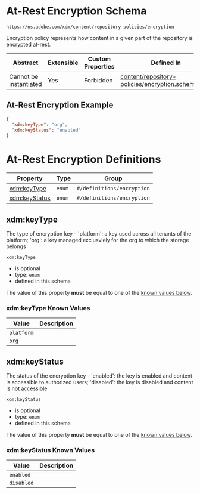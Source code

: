 ---
---

# At-Rest Encryption Schema

```
https://ns.adobe.com/xdm/content/repository-policies/encryption
```

Encryption policy represents how content in a given part of the repository is encrypted at-rest.


| Abstract | Extensible | Custom Properties | Defined In |
|----------|------------|-------------------|------------|
| Cannot be instantiated | Yes | Forbidden | [content/repository-policies/encryption.schema.json](content/repository-policies/encryption.schema.json) |

## At-Rest Encryption Example
```json
{
  "xdm:keyType": "org",
  "xdm:keyStatus": "enabled"
}
```

# At-Rest Encryption Definitions

| Property | Type | Group |
|----------|------|-------|
| [xdm:keyType](#xdm:keyType) | `enum` | `#/definitions/encryption` |
| [xdm:keyStatus](#xdm:keyStatus) | `enum` | `#/definitions/encryption` |

## xdm:keyType

The type of encryption key - &#39;platform&#39;: a key used across all tenants of the platform; &#39;org&#39;: a key managed exclusviely for the org to which the storage belongs

`xdm:keyType`
* is optional
* type: `enum`
* defined in this schema

The value of this property **must** be equal to one of the [known values below](#xdm:keyType-known-values).

### xdm:keyType Known Values
| Value | Description |
|-------|-------------|
| `platform` |  |
| `org` |  |




## xdm:keyStatus

The status of the encryption key - &#39;enabled&#39;: the key is enabled and content is accessible to authorized users; &#39;disabled&#39;: the key is disabled and content is not accessible

`xdm:keyStatus`
* is optional
* type: `enum`
* defined in this schema

The value of this property **must** be equal to one of the [known values below](#xdm:keyStatus-known-values).

### xdm:keyStatus Known Values
| Value | Description |
|-------|-------------|
| `enabled` |  |
| `disabled` |  |



